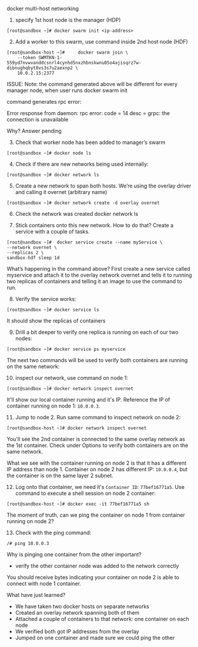 docker multi-host networking

1. specify 1st host node is the manager (HDP)

~~~
[root@sandbox ~]# docker swarm init <ip-address>
~~~

2. Add a worker to this swarm, use command inside 2nd host node (HDF)

~~~
[root@sandbox-host ~]#     docker swarm join \
    --token SWMTKN-1-559yd7nvwvanddcsnrl4cynhd5nxzhbnskwnu05o4ajisqrz7w-dibnughqbyt8vs3s7u2aexnp2 \
    10.0.2.15:2377
~~~

ISSUE: Note: the command generated above will be different for every manager node, when user runs docker swarm init

command generates rpc error:

Error response from daemon: rpc error: code = 14 desc = grpc: the connection is unavailable

Why?
Answer pending

3. Check that worker node has been added to manager’s swarm

~~~
[root@sandbox ~]# docker node ls
~~~

4. Check if there are new networks being used internally:

~~~
[root@sandbox ~]# docker network ls
~~~

5. Create a new network to span both hosts. We’re using the overlay driver and calling it overnet (arbitrary name)

~~~
[root@sandbox ~]# docker network create -d overlay overnet
~~~

6. Check the network was created
docker network ls

7. Stick containers onto this new network. How to do that? Create a service with a couple of tasks.

~~~
[root@sandbox ~]#  docker service create --name myService \
--network overnet \
--replicas 2 \
sandbox-hdf sleep 1d
~~~

What’s happening in the command above?
First create a new service called myservice and attach it
to the overlay network overnet and tells it to running
two replicas of containers and telling it an image to use
the command to run.

8. Verify the service works:

~~~
[root@sandbox ~]# docker service ls
~~~

It should show the replicas of containers

9. Drill a bit deeper to verify one replica is running on each of our two nodes:

~~~
[root@sandbox ~]# docker service ps myservice
~~~

The next two commands will be used to verify both containers are running on the same network:

10. inspect our network, use command on node 1:

~~~
[root@sandbox ~]# docker network inspect overnet
~~~

It'll show our local container running and it's IP. Reference the IP of container running on node 1: `10.0.0.3`.

11. Jump to node 2. Run same command to inspect network on node 2:

~~~
[root@sandbox-host ~]# docker network inspect overnet
~~~

You'll see the 2nd container is connected to the same overlay network as the 1st container. Check under Options to verify both containers are on the same network.

What we see with the container running on node 2 is that it has a different IP address than node 1. Container on node 2 has different IP: `10.0.0.4`, but the container is on the same layer 2 subnet.

12. Log onto that container, we need it's `Container ID`: `77bef16771a5`. Use command to execute a shell session on node 2 container:

~~~
[root@sandbox-host ~]# docker exec -it 77bef16771a5 sh
~~~

The moment of truth, can we ping the container on node 1 from container running on node 2?

13. Check with the ping command:

~~~
/# ping 10.0.0.3
~~~

Why is pinging one container from the other important?
- verify the other container node was added to the network correctly

You should receive bytes indicating your container on node 2 is able to connect with node 1 container.

What have just learned?
- We have taken two docker hosts on separate networks
- Created an overlay network spanning both of them
- Attached a couple of containers to that network: one container on each node
- We verified both got IP addresses from the overlay
- Jumped on one container and made sure we could ping the other
